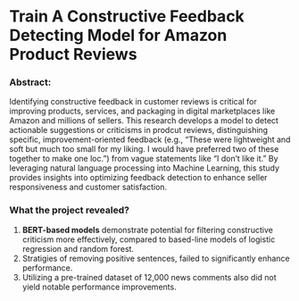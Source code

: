 # Train A Constructive Feedback Detecting Model for Amazon Product Reviews

### Abstract:
Identifying constructive feedback in customer reviews is critical for improving products, services, and packaging in digital marketplaces like Amazon and millions of sellers. This research develops a model to detect actionable suggestions or criticisms in prodcut reviews, distinguishing specific, improvement-oriented feedback (e.g., “These were lightweight and soft but much too small for my liking. I would have preferred two of these together to make one loc.”) from vague statements like “I don’t like it.” By leveraging natural language processing into Machine Learning, this study provides insights into optimizing feedback detection to enhance seller responsiveness and customer satisfaction.

### What the project revealed?
1.	**BERT-based models** demonstrate potential for filtering constructive criticism more effectively, compared to based-line models of logistic regression and random forest.
2.	Stratigies of removing positive sentences, failed to significantly enhance performance.
3.	Utilizing a pre-trained dataset of 12,000 news comments also did not yield notable performance improvements.
